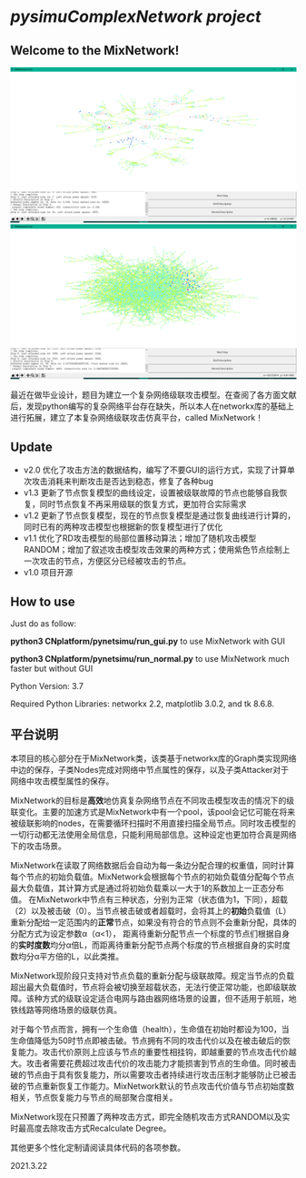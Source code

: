 # _pysimuComplexNetwork project_

## Welcome to the MixNetwork!
![pic1](./img/pic1.png)
![pic2](./img/pic2.png)

最近在做毕业设计，题目为建立一个复杂网络级联攻击模型。在查阅了各方面文献后，发现python编写的复杂网络平台存在缺失，所以本人在networkx库的基础上进行拓展，建立了本复杂网络级联攻击仿真平台，called MixNetwork！

## Update 
* v2.0 优化了攻击方法的数据结构，编写了不要GUI的运行方式，实现了计算单次攻击消耗来判断攻击是否达到稳态，修复了各种bug
* v1.3 更新了节点恢复模型的曲线设定，设置被级联故障的节点也能够自我恢复，同时节点恢复不再采用级联的恢复方式，更加符合实际需求
* v1.2 更新了节点恢复模型，现在的节点恢复模型是通过恢复曲线进行计算的，同时已有的两种攻击模型也根据新的恢复模型进行了优化
* v1.1 优化了RD攻击模型的局部位置移动算法；增加了随机攻击模型RANDOM；增加了叙述攻击模型攻击效果的两种方式；使用紫色节点绘制上一次攻击的节点，方便区分已经被攻击的节点。
* v1.0 项目开源


## How to use
Just do as follow:

**python3 CNplatform/pynetsimu/run_gui.py** to use MixNetwork with GUI

**python3 CNplatform/pynetsimu/run_normal.py** to use MixNetwork much faster but without GUI

Python Version: 3.7

Required Python Libraries: networkx 2.2, matplotlib 3.0.2, and tk 8.6.8.


## 平台说明
本项目的核心部分在于MixNetwork类，该类基于networkx库的Graph类实现网络中边的保存，子类Nodes完成对网络中节点属性的保存，以及子类Attacker对于网络中攻击模型属性的保存。

MixNetwork的目标是**高效**地仿真复杂网络节点在不同攻击模型攻击的情况下的级联变化。主要的加速方式是MixNetwork中有一个pool，该pool会记忆可能在将来被级联影响的nodes，在需要循环扫描时不用直接扫描全局节点。同时攻击模型的一切行动都无法使用全局信息，只能利用局部信息。这种设定也更加符合真是网络下的攻击场景。

MixNetwork在读取了网络数据后会自动为每一条边分配合理的权重值，同时计算每个节点的初始负载值。MixNetwork会根据每个节点的初始负载值分配每个节点最大负载值，其计算方式是通过将初始负载乘以一大于1的系数加上一正态分布值。 在MixNetwork中节点有三种状态，分别为正常（状态值为1，下同），超载（2）以及被击破（0）。当节点被击破或者超载时，会将其上的**初始**负载值（L）重新分配给一定范围内的**正常**节点，如果没有符合的节点则不会重新分配，具体的分配方式为设定参数α（α<1），
距离待重新分配节点一个标度的节点们根据自身的**实时度数**均分α倍L，而距离待重新分配节点两个标度的节点根据自身的实时度数均分α平方倍的L，以此类推。

MixNetwork现阶段只支持对节点负载的重新分配与级联故障。规定当节点的负载超出最大负载值时，节点将会被切换至超载状态，无法行使正常功能，也即级联故障。该种方式的级联设定适合电网与路由器网络场景的设置，但不适用于航班，地铁线路等网络场景的级联仿真。

对于每个节点而言，拥有一个生命值（health），生命值在初始时都设为100，当生命值降低为50时节点即被击破。节点拥有不同的攻击代价以及在被击破后的恢复能力。攻击代价原则上应该与节点的重要性相挂钩，即越重要的节点攻击代价越大。攻击者需要花费超过攻击代价的攻击能力才能损害到节点的生命值。同时被击破的节点由于具有恢复能力，所以需要攻击者持续进行攻击压制才能够防止已被击破的节点重新恢复工作能力。MixNetwork默认的节点攻击代价值与节点初始度数相关，节点恢复能力与节点的局部聚合度相关。

MixNetwork现在只预置了两种攻击方式，即完全随机攻击方式RANDOM以及实时最高度去除攻击方式Recalculate Degree。

其他更多个性化定制请阅读具体代码的各项参数。

2021.3.22




 
